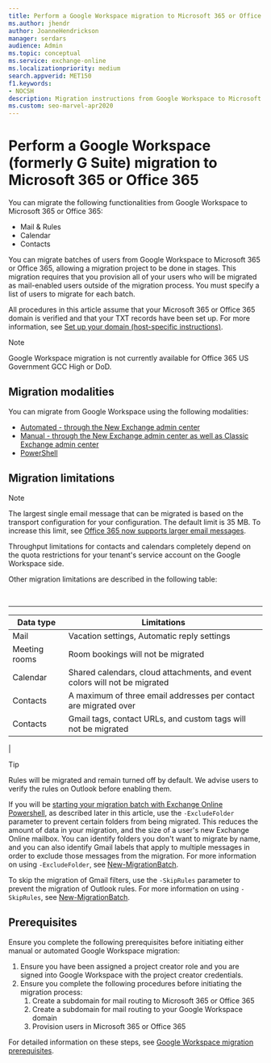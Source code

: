 ```yaml
---
title: Perform a Google Workspace migration to Microsoft 365 or Office 365
ms.author: jhendr
author: JoanneHendrickson
manager: serdars
audience: Admin
ms.topic: conceptual
ms.service: exchange-online
ms.localizationpriority: medium
search.appverid: MET150
f1.keywords:
- NOCSH
description: Migration instructions from Google Workspace to Microsoft 365 or Office 365 in stages by migrating users in batches.
ms.custom: seo-marvel-apr2020
---
```


# Perform a Google Workspace (formerly G Suite) migration to Microsoft 365 or Office 365

You can migrate the following functionalities from Google Workspace to Microsoft 365 or Office 365:

- Mail & Rules
- Calendar
- Contacts

You can migrate batches of users from Google Workspace to Microsoft 365 or Office 365, allowing a migration project to be done in stages. This migration requires that you provision all of your users who will be migrated as mail-enabled users outside of the migration process. You must specify a list of users to migrate for each batch.

All procedures in this article assume that your Microsoft 365 or Office 365 domain is verified and that your TXT records have been set up. For more information, see [Set up your domain (host-specific instructions)](/microsoft-365/admin/get-help-with-domains/set-up-your-domain-host-specific-instructions).

   > [!NOTE]
   > Google Workspace migration is not currently available for Office 365 US Government GCC High or DoD.

## Migration modalities

You can migrate from Google Workspace using the following modalities:

- [Automated - through the New Exchange admin center](automated-migration-neweac.md)
- [Manual - through the New Exchange admin center as well as Classic Exchange admin center](manual-gspace-migration-overview.md)
- [PowerShell](perform-gspace-migration-powershell.md)

## Migration limitations

> [!NOTE]
> The largest single email message that can be migrated is based on the transport configuration for your configuration. The default limit is 35 MB. To increase this limit, see [Office 365 now supports larger email messages](https://www.microsoft.com/en-us/microsoft-365/blog/2015/04/15/office-365-now-supports-larger-email-messages-up-to-150-mb/).

Throughput limitations for contacts and calendars completely depend on the quota restrictions for your tenant's service account on the Google Workspace side.

Other migration limitations are described in the following table:

<br>

****

|Data type|Limitations|
|---|---|
|Mail|Vacation settings, Automatic reply settings|
|Meeting rooms|Room bookings will not be migrated|
|Calendar|Shared calendars, cloud attachments, and event colors will not be migrated|
|Contacts|A maximum of three email addresses per contact are migrated over|
|Contacts|Gmail tags, contact URLs, and custom tags will not be migrated|
|

> [!TIP]
>Rules will be migrated and remain turned off by default. We advise users to verify the rules on Outlook before enabling them.
>
>If you will be [starting your migration batch with Exchange Online Powershell](perform-gspace-migration-powershell.md), as described later in this article, use the `-ExcludeFolder` parameter to prevent certain folders from being migrated. This reduces the amount of data in your migration, and the size of a user's new Exchange Online mailbox. You can identify folders you don't want to migrate by name, and you can also identify Gmail labels that apply to multiple messages in order to exclude those messages from the migration. For more information on using `-ExcludeFolder`, see [New-MigrationBatch](/powershell/module/exchange/new-migrationbatch).
>
> To skip the migration of Gmail filters, use the `-SkipRules` parameter to prevent the migration of Outlook rules. For more information on using `-SkipRules`, see [New-MigrationBatch](/powershell/module/exchange/new-migrationbatch). 

## Prerequisites

Ensure you complete the following prerequisites before initiating either manual or automated Google Workspace migration:

1. Ensure you have been assigned a project creator role and you are signed into Google Workspace with the project creator credentials.
1. Ensure you complete the following procedures before initiating the migration process:
   1. Create a subdomain for mail routing to Microsoft 365 or Office 365
   1. Create a subdomain for mail routing to your Google Workspace domain
   1. Provision users in Microsoft 365 or Office 365

For detailed information on these steps, see [Google Workspace migration prerequisites](googleworkspace-migration-prerequisites.md).
